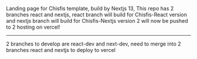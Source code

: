 Landing page for Chisfis template, build by Nextjs 13,
This repo has 2 branches react and nextjs, react branch will build for Chisfis-React version and nextjs branch will build for Chisfis-Nextjs version
2 will now be pushed to 2 hosting on vercel!

---

2 branches to develop are react-dev and next-dev, need to merge into 2 branches react and nextjs to deploy to vercel
